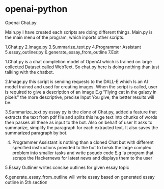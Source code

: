 # openai-python
Openai Chat.py

Main.py
I have created each scripts are doing different things.
Main.py is the main menu of the program, which inports other scripts.

1.Chat.py
2.Image.py
3.Summarize_text.py
4.Programmer Assistant
5.essay_outliner.py
6.generate_essay_from_outline
7.Exit

1.Chat.py is a chat completion model of OpenAI which is trained on large collected
Dataset called WebText. So chat.py here is doing nothing than just talking with the chatbot.


2.Image.py this script is sending requests to the DALL-E which
Is an AI model trained and used for creating images.
When the script is called, user is required to give a description of an image 
E.g "Flying cat in the galaxy in pixels" the more descriptive, precise Input
You give, the better results will be. 

3.Summarize_text.py essay py is the clone of Chat.py, added a feature that extracts the text from pdf file and
splits this huge text into chunks of words then passes all these as input to the bot. Also on behalf of user
It asks to summarize, simplify the paragraph for each extracted text.
It also saves the summarized paragraph by bot.

4. Programmer Assistant is nothing than a cloned Chat but with
different specified instructions provided to the bot to 
break the large complex problem into smaller tasks and  write pseudo code
E.g 'a program that scraps the Hackernews for latest news and 
displays them to the user' 

5.Essay Outliner writes concise outlines for given essay topic

6.generate_essay_from_outline will write essay based on generated essay outline in 5th section

